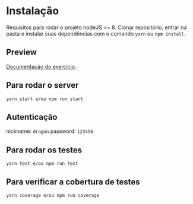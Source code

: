 # Instalação

Requisitos para rodar o projeto nodeJS >= 8. Clonar repositório, entrar na pasta e instalar suas dependências com o comando `yarn` ou `npm install`.

## Preview

[Documentação do exercício](http://nrenard-test-south-system-frontend.surge.sh/).

## Para rodar o server

```
yarn start e/ou npm run start
```

## Autenticação

nickname: `dragon` password: `123456`

## Para rodar os testes

```
yarn test e/ou npm run test
```

## Para verificar a cobertura de testes

```
yarn coverage e/ou npm run coverage
```
